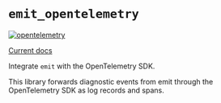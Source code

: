 # `emit_opentelemetry`

[![opentelemetry](https://github.com/KodrAus/emit/actions/workflows/opentelemetry.yml/badge.svg)](https://github.com/KodrAus/emit/actions/workflows/opentelemetry.yml)

[Current docs](https://docs.rs/emit_opentelemetry/0.11.0-alpha.2/emit_opentelemetry/index.html)

Integrate `emit` with the OpenTelemetry SDK.

This library forwards diagnostic events from emit through the OpenTelemetry SDK as log records and spans.
